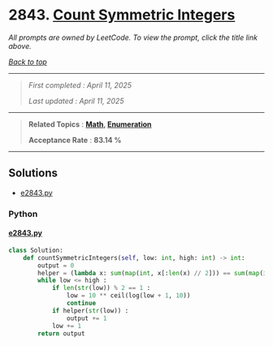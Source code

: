 # 2843. [  Count Symmetric Integers](<https://leetcode.com/problems/count-symmetric-integers>)

*All prompts are owned by LeetCode. To view the prompt, click the title link above.*

*[Back to top](<../README.md>)*

------

> *First completed : April 11, 2025*
>
> *Last updated : April 11, 2025*

------

> **Related Topics** : **[Math](<by_topic/Math.md>), [Enumeration](<by_topic/Enumeration.md>)**
>
> **Acceptance Rate** : **83.14 %**

------

## Solutions

- [e2843.py](<../my-submissions/e2843.py>)
### Python
#### [e2843.py](<../my-submissions/e2843.py>)
```Python
class Solution:
    def countSymmetricIntegers(self, low: int, high: int) -> int:
        output = 0
        helper = (lambda x: sum(map(int, x[:len(x) // 2])) == sum(map(int, x[len(x) // 2:])))
        while low <= high :
            if len(str(low)) % 2 == 1 :
                low = 10 ** ceil(log(low + 1, 10))
                continue
            if helper(str(low)) :
                output += 1
            low += 1
        return output
            
```

